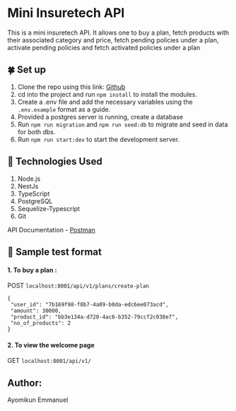 
# Mini Insuretech API

This is a mini insuretech API. It allows one to buy a plan, fetch products with their associated category and price, fetch pending policies under a plan, activate pending policies and fetch activated policies under a plan

## :four_leaf_clover:  Set up

1.  Clone the repo using this link: [Github](https://github.com/Endowmissy/mini-insuretech-api.git)
2.  cd into the project and run `npm install` to install the modules.
3.  Create a .env file and add the necessary variables using the `.env.example` format as a guide.
4.  Provided a postgres server is running, create a database
5.  Run `npm run migration` and `npm run seed:db` to migrate and seed in data for both dbs.
6.  Run `npm run start:dev` to start the development server.
 
## :sunrise:  Technologies Used

1. Node.js
2. NestJs
3. TypeScript
4. PostgreSQL
5. Sequelize-Typescript
6. Git


API Documentation - [Postman](https://documenter.getpostman.com/view/8491094/2sB2cPiQce)

## :cherry_blossom:  Sample test format

<h4>1. To buy a plan :</h4>

  POST `localhost:8001/api/v1/plans/create-plan`

   ```
   {
    "user_id": "7b169f98-f0b7-4a09-b0da-edc6ee073acd",
    "amount": 30000,
    "product_id": "bb3e134a-d720-4ac6-b352-79ccf2c038e7",
    "no_of_products": 2
}
   ```

<h4>2. To view the welcome page </h4>
   
  GET `localhost:8001/api/v1/`  
  
## Author:
Ayomikun Emmanuel  
